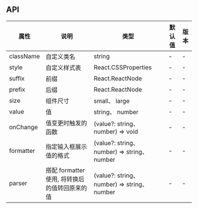 ## API

| 属性      | 说明                                          | 类型                                         | 默认值 | 版本 |
| --------- | --------------------------------------------- | -------------------------------------------- | ------ | ---- |
| className | 自定义类名                                    | string                                       | -      | -    |
| style     | 自定义样式表                                  | React.CSSProperties                          | -      | -    |
| suffix    | 前缀                                          | React.ReactNode                              | -      | -    |
| prefix    | 后缀                                          | React.ReactNode                              | -      | -    |
| size      | 组件尺寸                                      | small、 large                                | -      | -    |
| value     | 值                                            | string、 number                              | -      | -    |
| onChange  | 值变更时触发的函数                            | (value?: string、 number) => void            | -      | -    |
| formatter | 指定输入框展示值的格式                        | (value?: string、 number) => string、 number | -      | -    |
| parser    | 搭配 formatter 使用, 将转换后的值转回原来的值 | (value?: string、 number) => string、number  | -      | -    |
